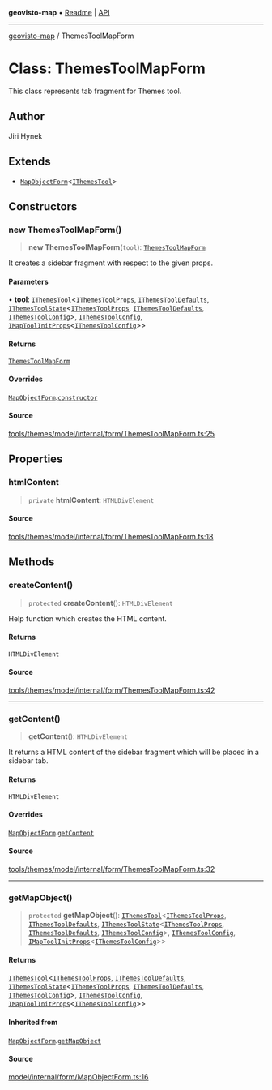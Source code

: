 **geovisto-map** • [Readme](../README.md) \| [API](../globals.md)

***

[geovisto-map](../README.md) / ThemesToolMapForm

# Class: ThemesToolMapForm

This class represents tab fragment for Themes tool.

## Author

Jiri Hynek

## Extends

- [`MapObjectForm`](MapObjectForm.md)\<[`IThemesTool`](../interfaces/IThemesTool.md)\>

## Constructors

### new ThemesToolMapForm()

> **new ThemesToolMapForm**(`tool`): [`ThemesToolMapForm`](ThemesToolMapForm.md)

It creates a sidebar fragment with respect to the given props.

#### Parameters

• **tool**: [`IThemesTool`](../interfaces/IThemesTool.md)\<[`IThemesToolProps`](../type-aliases/IThemesToolProps.md), [`IThemesToolDefaults`](../interfaces/IThemesToolDefaults.md), [`IThemesToolState`](../interfaces/IThemesToolState.md)\<[`IThemesToolProps`](../type-aliases/IThemesToolProps.md), [`IThemesToolDefaults`](../interfaces/IThemesToolDefaults.md), [`IThemesToolConfig`](../type-aliases/IThemesToolConfig.md)\>, [`IThemesToolConfig`](../type-aliases/IThemesToolConfig.md), [`IMapToolInitProps`](../type-aliases/IMapToolInitProps.md)\<[`IThemesToolConfig`](../type-aliases/IThemesToolConfig.md)\>\>

#### Returns

[`ThemesToolMapForm`](ThemesToolMapForm.md)

#### Overrides

[`MapObjectForm`](MapObjectForm.md).[`constructor`](MapObjectForm.md#constructors)

#### Source

[tools/themes/model/internal/form/ThemesToolMapForm.ts:25](https://github.com/geovisto/geovisto-map/blob/5ee2cb5d45c19062fc8fc6beefa2848c076518b6/src/tools/themes/model/internal/form/ThemesToolMapForm.ts#L25)

## Properties

### htmlContent

> `private` **htmlContent**: `HTMLDivElement`

#### Source

[tools/themes/model/internal/form/ThemesToolMapForm.ts:18](https://github.com/geovisto/geovisto-map/blob/5ee2cb5d45c19062fc8fc6beefa2848c076518b6/src/tools/themes/model/internal/form/ThemesToolMapForm.ts#L18)

## Methods

### createContent()

> `protected` **createContent**(): `HTMLDivElement`

Help function which creates the HTML content.

#### Returns

`HTMLDivElement`

#### Source

[tools/themes/model/internal/form/ThemesToolMapForm.ts:42](https://github.com/geovisto/geovisto-map/blob/5ee2cb5d45c19062fc8fc6beefa2848c076518b6/src/tools/themes/model/internal/form/ThemesToolMapForm.ts#L42)

***

### getContent()

> **getContent**(): `HTMLDivElement`

It returns a HTML content of the sidebar fragment which will be placed in a sidebar tab.

#### Returns

`HTMLDivElement`

#### Overrides

[`MapObjectForm`](MapObjectForm.md).[`getContent`](MapObjectForm.md#getcontent)

#### Source

[tools/themes/model/internal/form/ThemesToolMapForm.ts:32](https://github.com/geovisto/geovisto-map/blob/5ee2cb5d45c19062fc8fc6beefa2848c076518b6/src/tools/themes/model/internal/form/ThemesToolMapForm.ts#L32)

***

### getMapObject()

> `protected` **getMapObject**(): [`IThemesTool`](../interfaces/IThemesTool.md)\<[`IThemesToolProps`](../type-aliases/IThemesToolProps.md), [`IThemesToolDefaults`](../interfaces/IThemesToolDefaults.md), [`IThemesToolState`](../interfaces/IThemesToolState.md)\<[`IThemesToolProps`](../type-aliases/IThemesToolProps.md), [`IThemesToolDefaults`](../interfaces/IThemesToolDefaults.md), [`IThemesToolConfig`](../type-aliases/IThemesToolConfig.md)\>, [`IThemesToolConfig`](../type-aliases/IThemesToolConfig.md), [`IMapToolInitProps`](../type-aliases/IMapToolInitProps.md)\<[`IThemesToolConfig`](../type-aliases/IThemesToolConfig.md)\>\>

#### Returns

[`IThemesTool`](../interfaces/IThemesTool.md)\<[`IThemesToolProps`](../type-aliases/IThemesToolProps.md), [`IThemesToolDefaults`](../interfaces/IThemesToolDefaults.md), [`IThemesToolState`](../interfaces/IThemesToolState.md)\<[`IThemesToolProps`](../type-aliases/IThemesToolProps.md), [`IThemesToolDefaults`](../interfaces/IThemesToolDefaults.md), [`IThemesToolConfig`](../type-aliases/IThemesToolConfig.md)\>, [`IThemesToolConfig`](../type-aliases/IThemesToolConfig.md), [`IMapToolInitProps`](../type-aliases/IMapToolInitProps.md)\<[`IThemesToolConfig`](../type-aliases/IThemesToolConfig.md)\>\>

#### Inherited from

[`MapObjectForm`](MapObjectForm.md).[`getMapObject`](MapObjectForm.md#getmapobject)

#### Source

[model/internal/form/MapObjectForm.ts:16](https://github.com/geovisto/geovisto-map/blob/5ee2cb5d45c19062fc8fc6beefa2848c076518b6/src/model/internal/form/MapObjectForm.ts#L16)
